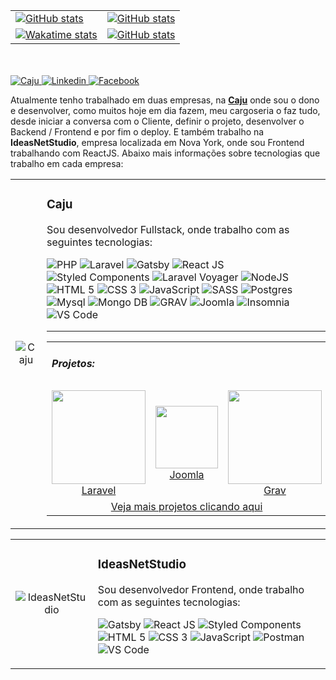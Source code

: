 <table>
  <tr>
    <td>
      <a href="https://github-readme-stats.vercel.app/api?username=alcir-junior-caju&theme=chartreuse&show_icons=true&hide_border=true" target="_blank">
        <img src="https://github-readme-stats.vercel.app/api?username=alcir-junior-caju&theme=chartreuse&show_icons=true&hide_border=true" alt="GitHub stats">
      </a>
    </td>
    <td>
      <a href="https://github-readme-streak-stats.herokuapp.com/?user=alcir-junior-caju&hide_border=true" target="_blank">
        <img src="https://github-readme-streak-stats.herokuapp.com/?user=alcir-junior-caju&hide_border=true" alt="GitHub stats">
      </a>
    </td>
  </tr>
  <tr>
    <td>
      <a href="https://github-readme-stats.vercel.app/api/wakatime?username=@alcirjuniorcaju&layout=compact&hide_border=true" target="_blank">
        <img src="https://github-readme-stats.vercel.app/api/wakatime?username=@alcirjuniorcaju&layout=compact&hide_border=true" alt="Wakatime stats">
      </a>
    </td>
    <td>
      <a href="https://github-readme-stats.vercel.app/api/top-langs/?username=alcir-junior-caju&layout=compact&hide_border=true" target="_blank">
        <img src="https://github-readme-stats.vercel.app/api/top-langs/?username=alcir-junior-caju&layout=compact&hide_border=true" alt="GitHub stats">
      </a>
    </td>
  </tr>
</table>
<br /><br />
<a href="http://www.cajucomunica.com.br/" target="_blank">
    <img alt="Caju" src="https://img.shields.io/badge/Site-%23f08700?style=for-the-badge">
</a>
<a href="https://www.linkedin.com/in/alcirjuniorcaju/" target="_blank">
    <img alt="Linkedin" src="https://img.shields.io/badge/Linkedin-%230077b5?style=for-the-badge&logo=linkedin&logoColor=white">
</a>
<a href="https://www.facebook.com/CajuComunica/" target="_blank">
    <img alt="Facebook" src="https://img.shields.io/badge/Facebook-%231877f2?style=for-the-badge&logo=facebook&logoColor=white">
</a>

Atualmente tenho trabalhado em duas empresas, na <a href="https://cajucomunica.com.br">**Caju**</a> onde sou o dono e desenvolver, como muitos hoje em dia fazem, meu cargoseria o faz tudo, desde iniciar a conversa com o Cliente, definir o projeto, desenvolver o Backend / Frontend e por fim o deploy.
E também trabalho na **IdeasNetStudio**, empresa localizada em Nova York, onde sou Frontend trabalhando com ReactJS.
Abaixo mais informações sobre tecnologias que trabalho em cada empresa:

<!-- Info Header -->
<table>
  <tr>
    <td width="20%" align="center" vertical-align="middle">
      <img alt="Caju" src="https://www.cajucomunica.com.br/logo-caju.png" />
    </td>
    <td width="80%">
      <h3>Caju</h3>
      <p>Sou desenvolvedor Fullstack, onde trabalho com as seguintes tecnologias:</p>
      <p>
        <img alt="PHP" src="https://img.shields.io/badge/%20PHP-Backend-%23777bb3?style=for-the-badge&logo=php&logoColor=white">
        <img alt="Laravel" src="https://img.shields.io/badge/%20Laravel-Framework-%23ff2c20?style=for-the-badge&logo=laravel&logoColor=white">
        <img alt="Gatsby" src="https://img.shields.io/badge/%20Gatsby-Framework-%23663399?style=for-the-badge&logo=gatsby&logoColor=white">
        <img alt="React JS" src="https://img.shields.io/badge/%20React-Library-%2361dafb?style=for-the-badge&logo=react&logoColor=white">
        <img alt="Styled Components" src="https://img.shields.io/badge/%20Styled%20Components-Library-%23db7093?style=for-the-badge&logo=styled-components&logoColor=white">
        <img alt="Laravel Voyager" src="https://img.shields.io/badge/%20Laravel%20Voyager-CMS-%232fb3fc?style=for-the-badge&logoColor=white">
        <img alt="NodeJS" src="https://img.shields.io/badge/%20Node-Backend-%23339933?style=for-the-badge&logo=node-js&logoColor=white">
        <img alt="HTML 5" src="https://img.shields.io/badge/%20HTML-Frontend-%23e34f26?style=for-the-badge&logo=html5&logoColor=white">
        <img alt="CSS 3" src="https://img.shields.io/badge/%20CSS-Frontend-%231772b6?style=for-the-badge&logo=css3&logoColor=white">
        <img alt="JavaScript" src="https://img.shields.io/badge/%20Javascript-Frontend-%23f7df1e?style=for-the-badge&logo=javascript&logoColor=white">
        <img alt="SASS" src="https://img.shields.io/badge/%20SASS-Frontend-%23cc6699?style=for-the-badge&logo=sass&logoColor=white">
        <img alt="Postgres" src="https://img.shields.io/badge/%20Postgres-Database-%23336791?style=for-the-badge&logo=postgresql&logoColor=white">
        <img alt="Mysql" src="https://img.shields.io/badge/%20Mysql-Database-%234479a1?style=for-the-badge&logo=mysql&logoColor=white">
        <img alt="Mongo DB" src="https://img.shields.io/badge/%20MOngo%20DB-Database-%2347a24b?style=for-the-badge&logo=mysql&logoColor=white">
        <img alt="GRAV" src="https://img.shields.io/badge/%20Grav-CMS-%23221e1f?style=for-the-badge&logo=grav&logoColor=white">
        <img alt="Joomla" src="https://img.shields.io/badge/%20Joomla-CMS-%235091cd?style=for-the-badge&logo=joomla&logoColor=white">
        <img alt="Insomnia" src="https://img.shields.io/badge/%20Insomnia-Application-%235849be?style=for-the-badge&logo=insomnia&logoColor=white">
        <img alt="VS Code" src="https://img.shields.io/badge/%20VS%20Code-Application-%23007acc?style=for-the-badge&logo=visual-studio-code&logoColor=white">
        <hr />
      </p>
      <table>
        <tr>
          <td colspan="4"><h5>Projetos:</h5></td>
        </tr>
        <tr align="center">
        <td width="33%">
          <img src="https://www.usinadosatos.org.br/storage/settings/May2020/MtKX7bJWawJiiGhfQem6.png" width="150px" /><br />
          <a href="https://www.usinadosatos.org.br/" target="_blank">
            Laravel
          </a>
        </td>
        <td width="33%">
          <img src="https://www.ibiaculoteamentos.com.br/templates/novo-ibiacu/images/logo.png" height="100px" /><br />
          <a href="https://www.ibiaculoteamentos.com.br/" target="_blank">
            Joomla
          </a>
        </td>
        <td width="33%">
          <img src="https://www.trusttattoo.com.br/logo.png" width="150px" /><br />
          <a href="https://www.trusttattoo.com.br/" target="_blank">
            Grav
          </a>
        </td>
        </tr>
        <tr>
        <td colspan="4" align="center">
          <a href="http://www.cajucomunica.com.br/#clients" target="_blank">Veja mais projetos clicando aqui</a>
        </td>
        </tr>
      </table>
    </td>
  </tr>
</table>
<!-- Info Header -->
<table>
  <tr>
    <td width="20%" align="center" vertical-align="middle">
      <img alt="IdeasNetStudio" src="http://projetos.cajucomunicacao.com.br/IdeasNetStudio/images/logo-ideasnetstudio-black.png" />
    </td>
    <td width="80%">
      <h3>IdeasNetStudio</h3>
      <p>Sou desenvolvedor Frontend, onde trabalho com as seguintes tecnologias:</p>
      <p>
        <img alt="Gatsby" src="https://img.shields.io/badge/%20Gatsby-Framework-%23663399?style=for-the-badge&logo=gatsby&logoColor=white">
        <img alt="React JS" src="https://img.shields.io/badge/%20React-Library-%2361dafb?style=for-the-badge&logo=react&logoColor=white">
        <img alt="Styled Components" src="https://img.shields.io/badge/%20Styled%20Components-Library-%23db7093?style=for-the-badge&logo=styled-components&logoColor=white">
        <img alt="HTML 5" src="https://img.shields.io/badge/%20HTML-Frontend-%23e34f26?style=for-the-badge&logo=html5&logoColor=white">
        <img alt="CSS 3" src="https://img.shields.io/badge/%20CSS-Frontend-%231772b6?style=for-the-badge&logo=css3&logoColor=white">
        <img alt="JavaScript" src="https://img.shields.io/badge/%20Javascript-Frontend-%23f7df1e?style=for-the-badge&logo=javascript&logoColor=white">
        <img alt="Postman" src="https://img.shields.io/badge/%20Postman-Application-%23ff6c37?style=for-the-badge&logo=postman&logoColor=white">
        <img alt="VS Code" src="https://img.shields.io/badge/%20VS%20Code-Application-%23007acc?style=for-the-badge&logo=visual-studio-code&logoColor=white">
      </p>
    </td>
  </tr>
</table>
